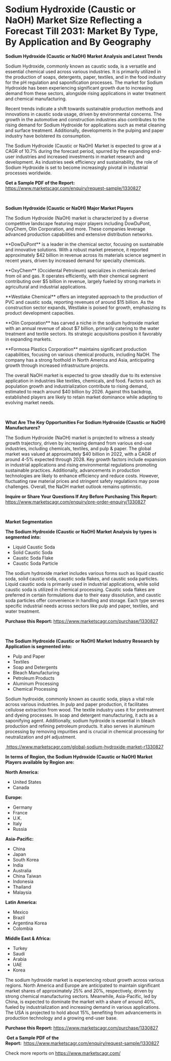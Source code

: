 <p><h1>Sodium Hydroxide (Caustic or NaOH) Market Size Reflecting a Forecast Till 2031: Market By Type, By Application and By Geography</h1></p><p><strong>Sodium Hydroxide (Caustic or NaOH) Market Analysis and Latest Trends</strong></p>
<p><p>Sodium Hydroxide, commonly known as caustic soda, is a versatile and essential chemical used across various industries. It is primarily utilized in the production of soaps, detergents, paper, textiles, and in the food industry for the pH regulation and saponification processes. The market for Sodium Hydroxide has been experiencing significant growth due to increasing demand from these sectors, alongside rising applications in water treatment and chemical manufacturing.</p><p>Recent trends indicate a shift towards sustainable production methods and innovations in caustic soda usage, driven by environmental concerns. The growth in the automotive and construction industries also contributes to the rising demand for Sodium Hydroxide for applications such as metal cleaning and surface treatment. Additionally, developments in the pulping and paper industry have bolstered its consumption.</p><p>The Sodium Hydroxide (Caustic or NaOH) Market is expected to grow at a CAGR of 10.7% during the forecast period, spurred by the expanding end-user industries and increased investments in market research and development. As industries seek efficiency and sustainability, the role of Sodium Hydroxide is set to become increasingly pivotal in industrial processes worldwide.</p></p>
<p><strong>Get a Sample PDF of the Report:&nbsp;</strong> <a href="https://www.marketscagr.com/enquiry/request-sample/1330827?utm_campaign=1895&utm_medium=2&utm_source=Github&utm_content=ia&utm_term=31122024&utm_id=sodium-hydroxide-caustic-or-naoh">https://www.marketscagr.com/enquiry/request-sample/1330827</a></p>
<p>&nbsp;</p>
<p><strong>Sodium Hydroxide (Caustic or NaOH) Major Market Players</strong></p>
<p><p>The Sodium Hydroxide (NaOH) market is characterized by a diverse competitive landscape featuring major players including DowDuPont, OxyChem, Olin Corporation, and more. These companies leverage advanced production capabilities and extensive distribution networks.</p><p>**DowDuPont** is a leader in the chemical sector, focusing on sustainable and innovative solutions. With a robust market presence, it reported approximately $42 billion in revenue across its materials science segment in recent years, driven by increased demand for specialty chemicals.</p><p>**OxyChem** (Occidental Petroleum) specializes in chemicals derived from oil and gas. It operates efficiently, with their chemical segment contributing over $5 billion in revenue, largely fueled by strong markets in agricultural and industrial applications.</p><p>**Westlake Chemical** offers an integrated approach to the production of PVC and caustic soda, reporting revenues of around $15 billion. As the construction sector expands, Westlake is poised for growth, emphasizing its product development capacities.</p><p>**Olin Corporation** has carved a niche in the sodium hydroxide market with an annual revenue of about $7 billion, primarily catering to the water treatment and textile sectors. Its strategic acquisitions position it favorably in expanding markets.</p><p>**Formosa Plastics Corporation** maintains significant production capabilities, focusing on various chemical products, including NaOH. The company has a strong foothold in North America and Asia, anticipating growth through increased infrastructure projects.</p><p>The overall NaOH market is expected to grow steadily due to its extensive application in industries like textiles, chemicals, and food. Factors such as population growth and industrialization contribute to rising demand, estimated to reach around $40 billion by 2026. Against this backdrop, established players are likely to retain market dominance while adapting to evolving market needs.</p></p>
<p>&nbsp;</p>
<p><strong>What Are The Key Opportunities For Sodium Hydroxide (Caustic or NaOH) Manufacturers?</strong></p>
<p><p>The Sodium Hydroxide (NaOH) market is projected to witness a steady growth trajectory, driven by increasing demand from various end-use industries, including chemicals, textiles, and pulp & paper. The global market was valued at approximately $40 billion in 2022, with a CAGR of around 4-5% expected through 2028. Key growth factors include expansion in industrial applications and rising environmental regulations promoting sustainable practices. Additionally, advancements in production technologies are likely to enhance efficiency and reduce costs. However, fluctuating raw material prices and stringent safety regulations may pose challenges. Overall, the NaOH market outlook remains optimistic.</p></p>
<p><strong>Inquire or Share Your Questions If Any Before Purchasing This Report:</strong> <a href="https://www.marketscagr.com/enquiry/pre-order-enquiry/1330827?utm_campaign=1895&utm_medium=2&utm_source=Github&utm_content=ia&utm_term=31122024&utm_id=sodium-hydroxide-caustic-or-naoh">https://www.marketscagr.com/enquiry/pre-order-enquiry/1330827</a></p>
<p>&nbsp;</p>
<p><strong>Market Segmentation</strong></p>
<p><strong>The Sodium Hydroxide (Caustic or NaOH) Market Analysis by types is segmented into:</strong></p>
<p><ul><li>Liquid Caustic Soda</li><li>Solid Caustic Soda</li><li>Caustic Soda Flake</li><li>Caustic Soda Particle</li></ul></p>
<p><p>The sodium hydroxide market includes various forms such as liquid caustic soda, solid caustic soda, caustic soda flakes, and caustic soda particles. Liquid caustic soda is primarily used in industrial applications, while solid caustic soda is utilized in chemical processing. Caustic soda flakes are preferred in certain formulations due to their easy dissolution, and caustic soda particles offer convenience in handling and storage. Each type serves specific industrial needs across sectors like pulp and paper, textiles, and water treatment.</p></p>
<p><strong>Purchase this Report:&nbsp;</strong><a href="https://www.marketscagr.com/purchase/1330827?utm_campaign=1895&utm_medium=2&utm_source=Github&utm_content=ia&utm_term=31122024&utm_id=sodium-hydroxide-caustic-or-naoh">https://www.marketscagr.com/purchase/1330827</a></p>
<p>&nbsp;</p>
<p><strong>The Sodium Hydroxide (Caustic or NaOH) Market Industry Research by Application is segmented into:</strong></p>
<p><ul><li>Pulp and Paper</li><li>Textiles</li><li>Soap and Detergents</li><li>Bleach Manufacturing</li><li>Petroleum Products</li><li>Aluminum Processing</li><li>Chemical Processing</li></ul></p>
<p><p>Sodium hydroxide, commonly known as caustic soda, plays a vital role across various industries. In pulp and paper production, it facilitates cellulose extraction from wood. The textile industry uses it for pretreatment and dyeing processes. In soap and detergent manufacturing, it acts as a saponifying agent. Additionally, sodium hydroxide is essential in bleach production and refining petroleum products. It also serves in aluminum processing by removing impurities and is crucial in chemical processing for neutralization and pH adjustment.</p></p>
<p><a href="https://www.marketscagr.com/global-sodium-hydroxide-market-r1330827?utm_campaign=1895&utm_medium=2&utm_source=Github&utm_content=ia&utm_term=31122024&utm_id=sodium-hydroxide-caustic-or-naoh">&nbsp;https://www.marketscagr.com/global-sodium-hydroxide-market-r1330827</a></p>
<p><strong>In terms of Region, the Sodium Hydroxide (Caustic or NaOH) Market Players available by Region are:</strong></p>
<p>
    <p> <strong> North America: </strong>
        <ul>
            <li>United States</li>
            <li>Canada</li>
        </ul>
        </p> 
    <p> <strong> Europe: </strong>
        <ul>
            <li>Germany</li>
            <li>France</li>
            <li>U.K.</li>
            <li>Italy</li>
            <li>Russia</li>
        </ul>
        </p> 
    <p> <strong> Asia-Pacific: </strong>
        <ul>
            <li>China</li>
            <li>Japan</li>
            <li>South Korea</li>
            <li>India</li>
            <li>Australia</li>
            <li>China Taiwan</li>
            <li>Indonesia</li>
            <li>Thailand</li>
            <li>Malaysia</li>
        </ul>
        </p> 
    <p> <strong> Latin America: </strong>
        <ul>
            <li>Mexico</li>
            <li>Brazil</li>
            <li>Argentina Korea</li>
            <li>Colombia</li>
        </ul>
        </p> 
    <p> <strong> Middle East & Africa: </strong>
        <ul>
            <li>Turkey</li>
            <li>Saudi</li>
            <li>Arabia</li>
            <li>UAE</li>
            <li>Korea</li>
        </ul>
    </p>
    </p>
<p><p>The sodium hydroxide market is experiencing robust growth across various regions. North America and Europe are anticipated to maintain significant market shares of approximately 25% and 20%, respectively, driven by strong chemical manufacturing sectors. Meanwhile, Asia-Pacific, led by China, is expected to dominate the market with a share of around 40%, fueled by industrialization and increasing demand in various applications. The USA is projected to hold about 15%, benefiting from advancements in production technology and a growing end-user base.</p></p>
<p><strong>Purchase this Report: </strong><a href="https://www.marketscagr.com/purchase/1330827?utm_campaign=1895&utm_medium=2&utm_source=Github&utm_content=ia&utm_term=31122024&utm_id=sodium-hydroxide-caustic-or-naoh">https://www.marketscagr.com/purchase/1330827</a></p>
<p>&nbsp;<strong>Get a Sample PDF of the Report:&nbsp;&nbsp;</strong><a href="https://www.marketscagr.com/enquiry/request-sample/1330827?utm_campaign=1895&utm_medium=2&utm_source=Github&utm_content=ia&utm_term=31122024&utm_id=sodium-hydroxide-caustic-or-naoh">https://www.marketscagr.com/enquiry/request-sample/1330827</a></p>
<p><strong></strong></p>
<p>Check more reports on <a href="https://www.marketscagr.com/?utm_campaign=1895&utm_medium=2&utm_source=Github&utm_content=ia&utm_term=31122024&utm_id=sodium-hydroxide-caustic-or-naoh">https://www.marketscagr.com/</a></p>